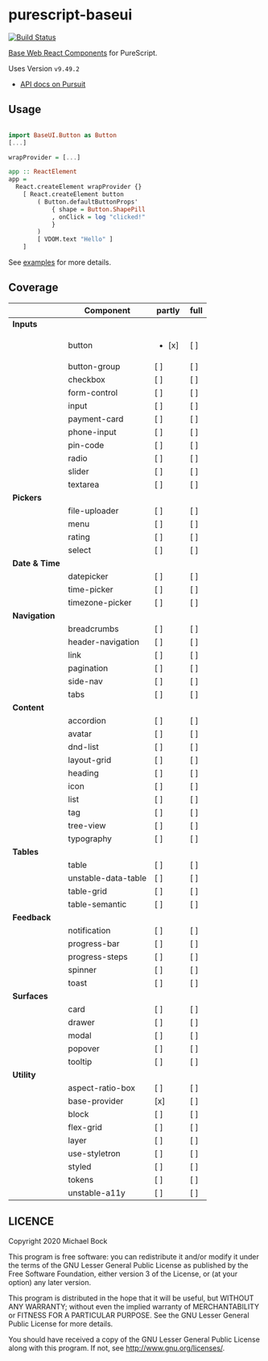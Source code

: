 # purescript-baseui

[![Build Status](https://travis-ci.org/thought2/purescript-sized-vectors.svg?branch=master)](https://travis-ci.org/thought2/purescript-sized-vectors)

[Base Web React Components](https://baseweb.design/components/) for PureScript.

Uses Version `v9.49.2`

- [API docs on Pursuit](http://pursuit.purescript.org/packages/purescript-baseui/)

## Usage

```haskell

import BaseUI.Button as Button
[...]

wrapProvider = [...]

app :: ReactElement
app =
  React.createElement wrapProvider {}
    [ React.createElement button
        ( Button.defaultButtonProps'
            { shape = Button.ShapePill
            , onClick = log "clicked!"
            }
        )
        [ VDOM.text "Hello" ]
    ]
```

See [examples](example) for more details.

## Coverage

|                 | Component           | partly               | full |
| --------------- | ------------------- | -------------------- | ---- |
| **Inputs**      |
|                 | button              | <ul><li>[x]</li><ul> | [ ]  |
|                 | button-group        | [ ]                  | [ ]  |
|                 | checkbox            | [ ]                  | [ ]  |
|                 | form-control        | [ ]                  | [ ]  |
|                 | input               | [ ]                  | [ ]  |
|                 | payment-card        | [ ]                  | [ ]  |
|                 | phone-input         | [ ]                  | [ ]  |
|                 | pin-code            | [ ]                  | [ ]  |
|                 | radio               | [ ]                  | [ ]  |
|                 | slider              | [ ]                  | [ ]  |
|                 | textarea            | [ ]                  | [ ]  |
| **Pickers**     |
|                 | file-uploader       | [ ]                  | [ ]  |
|                 | menu                | [ ]                  | [ ]  |
|                 | rating              | [ ]                  | [ ]  |
|                 | select              | [ ]                  | [ ]  |
| **Date & Time** |
|                 | datepicker          | [ ]                  | [ ]  |
|                 | time-picker         | [ ]                  | [ ]  |
|                 | timezone-picker     | [ ]                  | [ ]  |
| **Navigation**  |
|                 | breadcrumbs         | [ ]                  | [ ]  |
|                 | header-navigation   | [ ]                  | [ ]  |
|                 | link                | [ ]                  | [ ]  |
|                 | pagination          | [ ]                  | [ ]  |
|                 | side-nav            | [ ]                  | [ ]  |
|                 | tabs                | [ ]                  | [ ]  |
| **Content**     |
|                 | accordion           | [ ]                  | [ ]  |
|                 | avatar              | [ ]                  | [ ]  |
|                 | dnd-list            | [ ]                  | [ ]  |
|                 | layout-grid         | [ ]                  | [ ]  |
|                 | heading             | [ ]                  | [ ]  |
|                 | icon                | [ ]                  | [ ]  |
|                 | list                | [ ]                  | [ ]  |
|                 | tag                 | [ ]                  | [ ]  |
|                 | tree-view           | [ ]                  | [ ]  |
|                 | typography          | [ ]                  | [ ]  |
| **Tables**      |
|                 | table               | [ ]                  | [ ]  |
|                 | unstable-data-table | [ ]                  | [ ]  |
|                 | table-grid          | [ ]                  | [ ]  |
|                 | table-semantic      | [ ]                  | [ ]  |
| **Feedback**    |
|                 | notification        | [ ]                  | [ ]  |
|                 | progress-bar        | [ ]                  | [ ]  |
|                 | progress-steps      | [ ]                  | [ ]  |
|                 | spinner             | [ ]                  | [ ]  |
|                 | toast               | [ ]                  | [ ]  |
| **Surfaces**    |
|                 | card                | [ ]                  | [ ]  |
|                 | drawer              | [ ]                  | [ ]  |
|                 | modal               | [ ]                  | [ ]  |
|                 | popover             | [ ]                  | [ ]  |
|                 | tooltip             | [ ]                  | [ ]  |
| **Utility**     |
|                 | aspect-ratio-box    | [ ]                  | [ ]  |
|                 | base-provider       | [x]                  | [ ]  |
|                 | block               | [ ]                  | [ ]  |
|                 | flex-grid           | [ ]                  | [ ]  |
|                 | layer               | [ ]                  | [ ]  |
|                 | use-styletron       | [ ]                  | [ ]  |
|                 | styled              | [ ]                  | [ ]  |
|                 | tokens              | [ ]                  | [ ]  |
|                 | unstable-a11y       | [ ]                  | [ ]  |

## LICENCE

Copyright 2020 Michael Bock

This program is free software: you can redistribute it and/or modify
it under the terms of the GNU Lesser General Public License as
published by the Free Software Foundation, either version 3 of the
License, or (at your option) any later version.

This program is distributed in the hope that it will be useful, but
WITHOUT ANY WARRANTY; without even the implied warranty of
MERCHANTABILITY or FITNESS FOR A PARTICULAR PURPOSE. See the GNU
Lesser General Public License for more details.

You should have received a copy of the GNU Lesser General Public
License along with this program. If not, see
<http://www.gnu.org/licenses/>.
